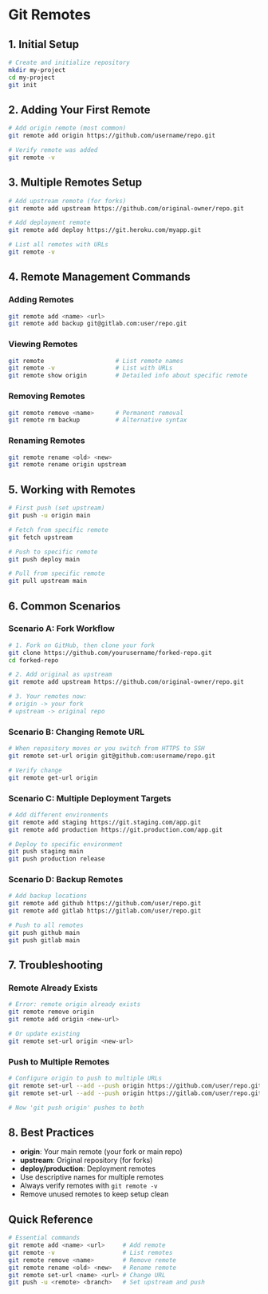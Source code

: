 # Git Remotes 

## 1. Initial Setup

```bash
# Create and initialize repository
mkdir my-project
cd my-project
git init
```

## 2. Adding Your First Remote

```bash
# Add origin remote (most common)
git remote add origin https://github.com/username/repo.git

# Verify remote was added
git remote -v
```

## 3. Multiple Remotes Setup

```bash
# Add upstream remote (for forks)
git remote add upstream https://github.com/original-owner/repo.git

# Add deployment remote
git remote add deploy https://git.heroku.com/myapp.git

# List all remotes with URLs
git remote -v
```

## 4. Remote Management Commands

### Adding Remotes
```bash
git remote add <name> <url>
git remote add backup git@gitlab.com:user/repo.git
```

### Viewing Remotes
```bash
git remote                    # List remote names
git remote -v                 # List with URLs
git remote show origin        # Detailed info about specific remote
```

### Removing Remotes
```bash
git remote remove <name>      # Permanent removal
git remote rm backup          # Alternative syntax
```

### Renaming Remotes
```bash
git remote rename <old> <new>
git remote rename origin upstream
```

## 5. Working with Remotes

```bash
# First push (set upstream)
git push -u origin main

# Fetch from specific remote
git fetch upstream

# Push to specific remote
git push deploy main

# Pull from specific remote
git pull upstream main
```

## 6. Common Scenarios

### Scenario A: Fork Workflow
```bash
# 1. Fork on GitHub, then clone your fork
git clone https://github.com/yourusername/forked-repo.git
cd forked-repo

# 2. Add original as upstream
git remote add upstream https://github.com/original-owner/repo.git

# 3. Your remotes now:
# origin -> your fork
# upstream -> original repo
```

### Scenario B: Changing Remote URL
```bash
# When repository moves or you switch from HTTPS to SSH
git remote set-url origin git@github.com:username/repo.git

# Verify change
git remote get-url origin
```

### Scenario C: Multiple Deployment Targets
```bash
# Add different environments
git remote add staging https://git.staging.com/app.git
git remote add production https://git.production.com/app.git

# Deploy to specific environment
git push staging main
git push production release
```

### Scenario D: Backup Remotes
```bash
# Add backup locations
git remote add github https://github.com/user/repo.git
git remote add gitlab https://gitlab.com/user/repo.git

# Push to all remotes
git push github main
git push gitlab main
```

## 7. Troubleshooting

### Remote Already Exists
```bash
# Error: remote origin already exists
git remote remove origin
git remote add origin <new-url>

# Or update existing
git remote set-url origin <new-url>
```

### Push to Multiple Remotes
```bash
# Configure origin to push to multiple URLs
git remote set-url --add --push origin https://github.com/user/repo.git
git remote set-url --add --push origin https://gitlab.com/user/repo.git

# Now 'git push origin' pushes to both
```

## 8. Best Practices

- **origin**: Your main remote (your fork or main repo)
- **upstream**: Original repository (for forks)
- **deploy/production**: Deployment remotes
- Use descriptive names for multiple remotes
- Always verify remotes with `git remote -v`
- Remove unused remotes to keep setup clean

## Quick Reference

```bash
# Essential commands
git remote add <name> <url>     # Add remote
git remote -v                   # List remotes
git remote remove <name>        # Remove remote
git remote rename <old> <new>   # Rename remote
git remote set-url <name> <url> # Change URL
git push -u <remote> <branch>   # Set upstream and push
```